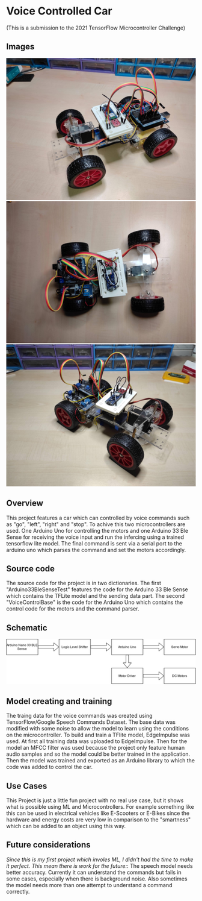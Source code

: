 # Voice Controlled Car

(This is a submission to the 2021 TensorFlow Microcontroller Challenge)

## Images
![Left view of the car](https://raw.githubusercontent.com/SE7-KN8/voice-commands-car/main/.images/left.jpg)
![Top view of the car](https://raw.githubusercontent.com/SE7-KN8/voice-commands-car/main/.images/top.jpg)
![Right view of the car](https://raw.githubusercontent.com/SE7-KN8/voice-commands-car/main/.images/right.jpg)

## Overview
This project features a car which can controlled by voice commands such as "go", "left", "right" and "stop". To achive this two microcontrollers are used. One Arduino Uno for controlling the motors and one Arduino 33 Ble Sense for receiving the voice input and run the infercing using a trained tensorflow lite model. The final command is sent via a serial port to the arduino uno which parses the command and set the motors accordingly.

## Source code
The source code for the project is in two dictionaries. The first "Arduino33BleSenseTest" features the code for the Arduino 33 Ble Sense which contains the TFLite model and the sending data part. The second "VoiceControlBase" is the code for the Arduino Uno which contains the control code for the motors and the command parser.

## Schematic 

![A simple schematic of the project in an electrical sense](https://raw.githubusercontent.com/SE7-KN8/voice-commands-car/main/.images/overview.png)


## Model creating and training
The traing data for the voice commands was created using TensorFlow/Google Speech Commands Dataset. The base data was modified with some noise to allow the model to learn using the conditions on the microcontroller. To build and train a TFlite model, EdgeImpulse was used. At first all training data was uploaded to EdgeImpulse. Then for the model an MFCC filter was used because the project only feature human audio samples and so the model could be better trained in the application. Then the model was trained and exported as an Arduino library to which the code was added to control the car.

## Use Cases

This Project is just a little fun project with no real use case, but it shows what is possible using ML and Microcontrollers. For example something like this can be used in electrical vehicles like E-Scooters or E-Bikes since the hardware and energy costs are very low in comparison to the "smartness" which can be added to an object using this way.

## Future considerations 
_Since this is my first project which involes ML, I didn't had the time to make it perfect. This mean there is work for the future:_: The speech model needs better accuracy. Currently it can understand the commands but fails in some cases, especially when there is background noise. Also sometimes the model needs more than one attempt to understand a command correctly.
